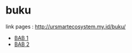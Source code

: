 # buku
link pages : http://ursmartecosystem.my.id/buku/

- [BAB 1](https://ursmartecosystem.my.id/buku/bab1/)
- [BAB 2](https://ursmartecosystem.my.id/buku/bab2/)
